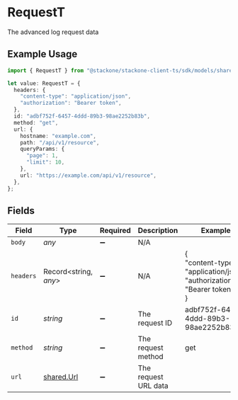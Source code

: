 # RequestT

The advanced log request data

## Example Usage

```typescript
import { RequestT } from "@stackone/stackone-client-ts/sdk/models/shared";

let value: RequestT = {
  headers: {
    "content-type": "application/json",
    "authorization": "Bearer token",
  },
  id: "adbf752f-6457-4ddd-89b3-98ae2252b83b",
  method: "get",
  url: {
    hostname: "example.com",
    path: "/api/v1/resource",
    queryParams: {
      "page": 1,
      "limit": 10,
    },
    url: "https://example.com/api/v1/resource",
  },
};
```

## Fields

| Field                                                                   | Type                                                                    | Required                                                                | Description                                                             | Example                                                                 |
| ----------------------------------------------------------------------- | ----------------------------------------------------------------------- | ----------------------------------------------------------------------- | ----------------------------------------------------------------------- | ----------------------------------------------------------------------- |
| `body`                                                                  | *any*                                                                   | :heavy_minus_sign:                                                      | N/A                                                                     |                                                                         |
| `headers`                                                               | Record<string, *any*>                                                   | :heavy_minus_sign:                                                      | N/A                                                                     | {<br/>"content-type": "application/json",<br/>"authorization": "Bearer token"<br/>} |
| `id`                                                                    | *string*                                                                | :heavy_minus_sign:                                                      | The request ID                                                          | adbf752f-6457-4ddd-89b3-98ae2252b83b                                    |
| `method`                                                                | *string*                                                                | :heavy_minus_sign:                                                      | The request method                                                      | get                                                                     |
| `url`                                                                   | [shared.Url](../../../sdk/models/shared/url.md)                         | :heavy_minus_sign:                                                      | The request URL data                                                    |                                                                         |